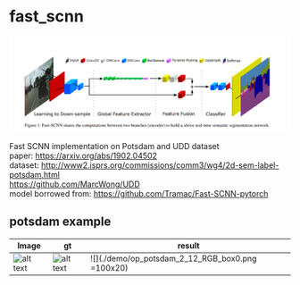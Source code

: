 # fast_scnn

![alt text](./demo/PaperImage.PNG "Model structure")  

Fast SCNN implementation on Potsdam and UDD dataset  
paper: https://arxiv.org/abs/1902.04502  
dataset: http://www2.isprs.org/commissions/comm3/wg4/2d-sem-label-potsdam.html  
https://github.com/MarcWong/UDD  
model borrowed from: https://github.com/Tramac/Fast-SCNN-pytorch  

## potsdam example
|Image | gt | result | 
|----| ---- |----|
|![alt text](./demo/op_potsdam_2_12_RGB_box0.tif)  | ![alt text](./demo/op_potsdam_2_12_label_box0.tif)| ![](./demo/op_potsdam_2_12_RGB_box0.png =100x20)|
